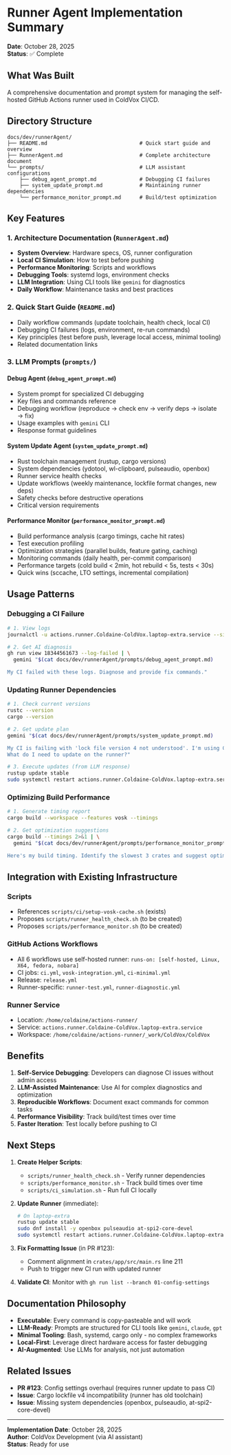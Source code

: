 # Runner Agent Implementation Summary

**Date**: October 28, 2025  
**Status**: ✅ Complete

## What Was Built

A comprehensive documentation and prompt system for managing the self-hosted GitHub Actions runner used in ColdVox CI/CD.

## Directory Structure

```
docs/dev/runnerAgent/
├── README.md                              # Quick start guide and overview
├── RunnerAgent.md                         # Complete architecture document
└── prompts/                               # LLM assistant configurations
    ├── debug_agent_prompt.md              # Debugging CI failures
    ├── system_update_prompt.md            # Maintaining runner dependencies
    └── performance_monitor_prompt.md      # Build/test optimization
```

## Key Features

### 1. Architecture Documentation (`RunnerAgent.md`)
- **System Overview**: Hardware specs, OS, runner configuration
- **Local CI Simulation**: How to test before pushing
- **Performance Monitoring**: Scripts and workflows
- **Debugging Tools**: systemd logs, environment checks
- **LLM Integration**: Using CLI tools like `gemini` for diagnostics
- **Daily Workflow**: Maintenance tasks and best practices

### 2. Quick Start Guide (`README.md`)
- Daily workflow commands (update toolchain, health check, local CI)
- Debugging CI failures (logs, environment, re-run commands)
- Key principles (test before push, leverage local access, minimal tooling)
- Related documentation links

### 3. LLM Prompts (`prompts/`)

#### Debug Agent (`debug_agent_prompt.md`)
- System prompt for specialized CI debugging
- Key files and commands reference
- Debugging workflow (reproduce → check env → verify deps → isolate → fix)
- Usage examples with `gemini` CLI
- Response format guidelines

#### System Update Agent (`system_update_prompt.md`)
- Rust toolchain management (rustup, cargo versions)
- System dependencies (ydotool, wl-clipboard, pulseaudio, openbox)
- Runner service health checks
- Update workflows (weekly maintenance, lockfile format changes, new deps)
- Safety checks before destructive operations
- Critical version requirements

#### Performance Monitor (`performance_monitor_prompt.md`)
- Build performance analysis (cargo timings, cache hit rates)
- Test execution profiling
- Optimization strategies (parallel builds, feature gating, caching)
- Monitoring commands (daily health, per-commit comparison)
- Performance targets (cold build < 2min, hot rebuild < 5s, tests < 30s)
- Quick wins (sccache, LTO settings, incremental compilation)

## Usage Patterns

### Debugging a CI Failure
```bash
# 1. View logs
journalctl -u actions.runner.Coldaine-ColdVox.laptop-extra.service --since "1 hour ago"

# 2. Get AI diagnosis
gh run view 18344561673 --log-failed | \
  gemini "$(cat docs/dev/runnerAgent/prompts/debug_agent_prompt.md) 

My CI failed with these logs. Diagnose and provide fix commands."
```

### Updating Runner Dependencies
```bash
# 1. Check current versions
rustc --version
cargo --version

# 2. Get update plan
gemini "$(cat docs/dev/runnerAgent/prompts/system_update_prompt.md)

My CI is failing with 'lock file version 4 not understood'. I'm using Cargo 1.90.0 locally.
What do I need to update on the runner?"

# 3. Execute updates (from LLM response)
rustup update stable
sudo systemctl restart actions.runner.Coldaine-ColdVox.laptop-extra.service
```

### Optimizing Build Performance
```bash
# 1. Generate timing report
cargo build --workspace --features vosk --timings

# 2. Get optimization suggestions
cargo build --timings 2>&1 | \
  gemini "$(cat docs/dev/runnerAgent/prompts/performance_monitor_prompt.md)

Here's my build timing. Identify the slowest 3 crates and suggest optimizations."
```

## Integration with Existing Infrastructure

### Scripts
- References `scripts/ci/setup-vosk-cache.sh` (exists)
- Proposes `scripts/runner_health_check.sh` (to be created)
- Proposes `scripts/performance_monitor.sh` (to be created)

### GitHub Actions Workflows
- All 6 workflows use self-hosted runner: `runs-on: [self-hosted, Linux, X64, fedora, nobara]`
- CI jobs: `ci.yml`, `vosk-integration.yml`, `ci-minimal.yml`
- Release: `release.yml`
- Runner-specific: `runner-test.yml`, `runner-diagnostic.yml`

### Runner Service
- Location: `/home/coldaine/actions-runner/`
- Service: `actions.runner.Coldaine-ColdVox.laptop-extra.service`
- Workspace: `/home/coldaine/actions-runner/_work/ColdVox/ColdVox`

## Benefits

1. **Self-Service Debugging**: Developers can diagnose CI issues without admin access
2. **LLM-Assisted Maintenance**: Use AI for complex diagnostics and optimization
3. **Reproducible Workflows**: Document exact commands for common tasks
4. **Performance Visibility**: Track build/test times over time
5. **Faster Iteration**: Test locally before pushing to CI

## Next Steps

1. **Create Helper Scripts**:
   - `scripts/runner_health_check.sh` - Verify runner dependencies
   - `scripts/performance_monitor.sh` - Track build times over time
   - `scripts/ci_simulation.sh` - Run full CI locally

2. **Update Runner** (immediate):
   ```bash
   # On laptop-extra
   rustup update stable
   sudo dnf install -y openbox pulseaudio at-spi2-core-devel
   sudo systemctl restart actions.runner.Coldaine-ColdVox.laptop-extra.service
   ```

3. **Fix Formatting Issue** (in PR #123):
   - Comment alignment in `crates/app/src/main.rs` line 211
   - Push to trigger new CI run with updated runner

4. **Validate CI**: Monitor with `gh run list --branch 01-config-settings`

## Documentation Philosophy

- **Executable**: Every command is copy-pasteable and will work
- **LLM-Ready**: Prompts are structured for CLI tools like `gemini`, `claude`, `gpt`
- **Minimal Tooling**: Bash, systemd, cargo only - no complex frameworks
- **Local-First**: Leverage direct hardware access for faster debugging
- **AI-Augmented**: Use LLMs for analysis, not just automation

## Related Issues

- **PR #123**: Config settings overhaul (requires runner update to pass CI)
- **Issue**: Cargo lockfile v4 incompatibility (runner has old toolchain)
- **Issue**: Missing system dependencies (openbox, pulseaudio, at-spi2-core-devel)

---

**Implementation Date**: October 28, 2025  
**Author**: ColdVox Development (via AI assistant)  
**Status**: Ready for use
